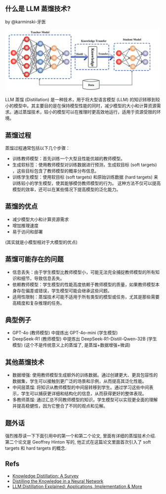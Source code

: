 什么是 LLM 蒸馏技术?
-------------------

by @karminski-牙医

![](./assets/images/knowledge-distill.png)

LLM 蒸馏 (Distillation) 是一种技术，用于将大型语言模型 (LLM) 的知识转移到较小的模型中。其主要目的是在保持模型性能的同时，减少模型的大小和计算资源需求。通过蒸馏技术，较小的模型可以在推理时更高效地运行，适用于资源受限的环境。


## 蒸馏过程

蒸馏过程通常包括以下几个步骤：
- 训练教师模型：首先训练一个大型且性能优越的教师模型。
- 生成软标签：使用教师模型对训练数据进行预测，生成软目标 (soft targets) ，这些目标包含了教师模型的概率分布信息。
- 训练学生模型：使用软目标 (soft targets) 和原始训练数据 (hard targets) 来训练较小的学生模型，使其能够模仿教师模型的行为。
这种方法不仅可以提高模型的效率，还可以在某些情况下提高模型的泛化能力。

## 蒸馏的优点

- 减少模型大小和计算资源需求
- 增加推理速度
- 易于访问和部署

(其实就是小模型相对于大模型的优点)

## 蒸馏可能存在的问题

- 信息丢失：由于学生模型比教师模型小，可能无法完全捕捉教师模型的所有知识和细节，导致信息丢失。
- 依赖教师模型：学生模型的性能高度依赖于教师模型的质量，如果教师模型本身存在偏差或错误，学生模型可能会继承这些问题。
- 适用性限制：蒸馏技术可能不适用于所有类型的模型或任务，尤其是那些需要高精度和复杂推理的任务。

## 典型例子

- GPT-4o  (教师模型) 中提炼出 GPT-4o-mini  (学生模型) 
- DeepSeek-R1  (教师模型) 中提炼出 DeepSeek-R1-Distill-Qwen-32B  (学生模型) (这个不是传统意义上的蒸馏了, 是蒸馏+数据增强+微调)

## 其他蒸馏技术

- 数据增强: 使用教师模型生成额外的训练数据。通过创建更大、更具包容性的数据集，学生可以接触到更广泛的场景和示例，从而提高其泛化性能。
- 中间层蒸馏: 将知识从教师模型的中间层转移到学生。通过学习这些中间表示，学生可以捕获更详细和结构化的信息，从而获得更好的整体表现。
- 多教师蒸馏: 通过汇总不同教师模型的知识，学生模型可以实现更全面的理解并提高稳健性，因为它整合了不同的观点和见解。


## 题外话

强烈推荐读一下下面引用中的第一个和第二个论文, 里面有详细的蒸馏技术介绍. 第二个论文是 Geoffrey Hinton 写的, 他正式在这篇论文里面首次引入了 soft targets 和 hard targets 的概念.


## Refs

- [Knowledge Distillation: A Survey](https://arxiv.org/pdf/2006.05525)
- [Distilling the Knowledge in a Neural Network](https://arxiv.org/pdf/1503.02531)
- [LLM Distillation Explained: Applications, Implementation & More](https://www.datacamp.com/blog/distillation-llm)
